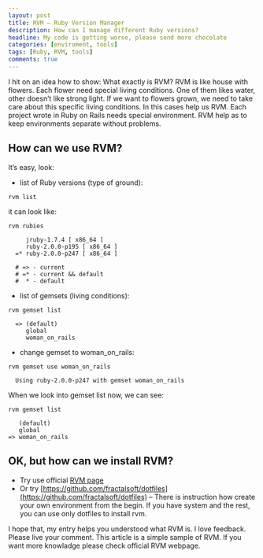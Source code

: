 ```yaml
---
layout: post
title: RVM – Ruby Version Manager
description: How can I manage different Ruby versions?
headline: My code is getting worse, please send more chocolate
categories: [enviroment, tools]
tags: [Ruby, RVM, tools]
comments: true
---
```


I hit on an idea how to show: What exactly is RVM? RVM is like house with flowers. Each flower need special living conditions. One of them likes water, other doesn’t like strong light. If we want to flowers grown, we need to take care about this specific living conditions. In this cases help us RVM. Each project wrote in Ruby on Rails needs special environment. RVM help as to keep environments separate without problems.

## How can we use RVM?

It’s easy, look:

- list of Ruby versions (type of ground):

```
rvm list
```

it can look like:

```
rvm rubies

     jruby-1.7.4 [ x86_64 ]
     ruby-2.0.0-p195 [ x86_64 ]
  =* ruby-2.0.0-p247 [ x86_64 ]

  # => - current
  # =* - current && default
  #  * - default
```

- list of gemsets (living conditions):

```
rvm gemset list

  => (default)
     global
     woman_on_rails
```

- change gemset to woman_on_rails:

```
rvm gemset use woman_on_rails

  Using ruby-2.0.0-p247 with gemset woman_on_rails
```

When we look into gemset list now, we can see:

```
rvm gemset list

   (default)
   global
=> woman_on_rails
```

## OK, but how can we install RVM?

- Try use official [RVM page](http://rvm.io/rvm/install)
- Or try [https://github.com/fractalsoft/dotfiles](https://github.com/fractalsoft/dotfiles) – There is instruction how create your own environment from the begin. If you have system and the rest, you can use only dotfiles to install rvm.

I hope that, my entry helps you understood what RVM is. I love feedback. Please live your comment.
This article is a simple sample of RVM. If you want more knowladge please check official RVM webpage.
